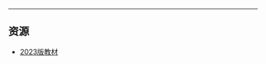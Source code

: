 
---

## 资源  
- [2023版教材](https://lz.qaiu.top/parser?url=https://cqu-openlib.lanzout.com/imIE71wmw97e)  